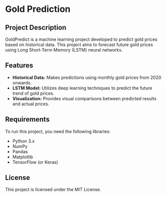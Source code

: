 # Gold Prediction

## Project Description

GoldPredict is a machine learning project developed to predict gold prices based on historical data. This project aims to forecast future gold prices using Long Short-Term Memory (LSTM) neural networks.

## Features

- **Historical Data:** Makes predictions using monthly gold prices from 2020 onwards.
- **LSTM Model:** Utilizes deep learning techniques to predict the future trend of gold prices.
- **Visualization:** Provides visual comparisons between predicted results and actual prices.

## Requirements

To run this project, you need the following libraries:
- Python 3.x
- NumPy
- Pandas
- Matplotlib
- TensorFlow (or Keras)

## License
This project is licensed under the MIT License.
